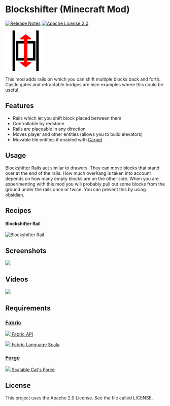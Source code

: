 # Blockshifter (Minecraft Mod)
[![Release Notes](https://img.shields.io/github/release/LolHens/mc-blockshifter.svg?maxAge=3600)](https://github.com/LolHens/mc-blockshifter/releases/latest)
[![Apache License 2.0](https://img.shields.io/github/license/LolHens/mc-blockshifter.svg?maxAge=3600)](https://www.apache.org/licenses/LICENSE-2.0)

[![](https://raw.githubusercontent.com/LolHens/mc-blockshifter/master/fabric-1.16.1/src/main/resources/assets/blockshifter/icon.png)](https://www.curseforge.com/minecraft/mc-mods/blockshifter)

This mod adds rails on which you can shift multiple blocks back and forth.
Castle gates and retractable bridges are nice examples where this could be useful.

## Features
- Rails which let you shift block placed between them
- Controllable by redstone
- Rails are placeable in any direction
- Moves player and other entities (allows you to build elevators)
- Movable tile entities if enabled with [Carpet](https://www.curseforge.com/minecraft/mc-mods/carpet)

## Usage
Blockshifter Rails act similar to drawers. They can move blocks that stand over at the end of the rails. How much overhang is taken into account depends on how many empty blocks are on the other side. When you are experimenting with this mod you will probably pull out some blocks from the ground under the rails once or twice. You can prevent this by using obsidian.

## Recipes
#### Blockshifter Rail
![Blockshifter Rail](https://raw.githubusercontent.com/LolHens/mc-blockshifter/master/screenshots/recipe_rail.png)

## Screenshots
![](https://raw.githubusercontent.com/LolHens/mc-blockshifter/master/screenshots/2020-07-28_22.36.24.png)

## Videos
[![](https://img.youtube.com/vi/XZF2xQxtlSY/0.jpg)](https://www.youtube.com/watch?v=XZF2xQxtlSY)

## Requirements
### [Fabric](https://fabricmc.net/)
[<img src="https://fabricmc.net/assets/logo.png" width="32"> Fabric API](https://www.curseforge.com/minecraft/mc-mods/fabric-api)

[<img src="https://user-images.githubusercontent.com/1524059/88789314-e5dd3300-d196-11ea-99dc-2399393ef409.png" width="32"> Fabric Language Scala](https://www.curseforge.com/minecraft/mc-mods/fabric-language-scala)

### [Forge](https://files.minecraftforge.net/)
[<img src="https://user-images.githubusercontent.com/1524059/91673183-2849b500-eb33-11ea-8f9d-3d486f266000.png" width="32"> Scalable Cat's Force](https://www.curseforge.com/minecraft/mc-mods/scalable-cats-force)

## License
This project uses the Apache 2.0 License. See the file called LICENSE.

